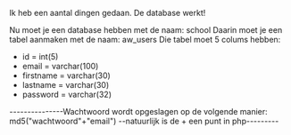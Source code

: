 Ik heb een aantal dingen gedaan.
De database werkt!

Nu moet je een database hebben met de naam: school
Daarin moet je een tabel aanmaken met de naam: aw_users
Die tabel moet 5 colums hebben:
- id = int(5)
- email = varchar(100)
- firstname = varchar(30)
- lastname = varchar(30)
- password = varchar(32)
    
---------------Wachtwoord wordt opgeslagen op de volgende manier:
    md5("wachtwoord"+"email")   --natuurlijk is de + een punt in php---------
